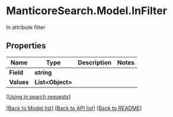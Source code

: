 # ManticoreSearch.Model.InFilter
In attribute filter

## Properties

Name | Type | Description | Notes
------------ | ------------- | ------------- | -------------
**Field** | **string** |  | 
**Values** | **List&lt;Object&gt;** |  | 

[[Using in search requests]](SearchApi.md#InFilter)


[[Back to Model list]](../README.md#documentation-for-models) [[Back to API list]](../README.md#documentation-for-api-endpoints) [[Back to README]](../README.md)

